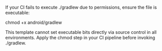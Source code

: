 If your CI fails to execute ./gradlew due to permissions, ensure the file is executable:

chmod +x android/gradlew

This template cannot set executable bits directly via source control in all environments. Apply the chmod step in your CI pipeline before invoking ./gradlew.
